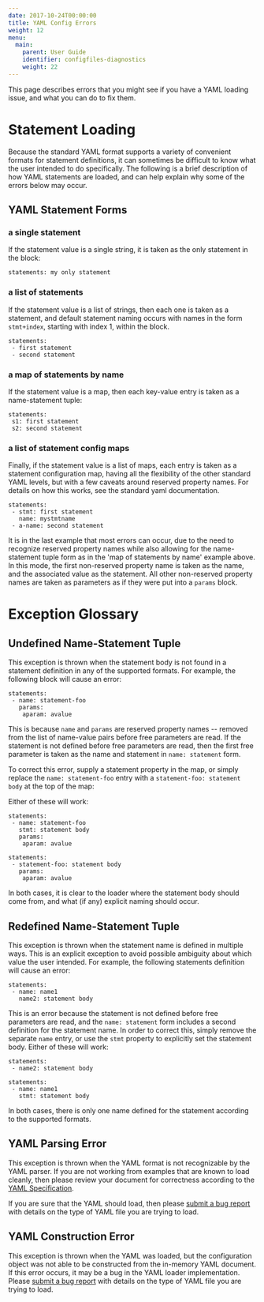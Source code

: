 ```yaml
---
date: 2017-10-24T00:00:00
title: YAML Config Errors
weight: 12
menu:
  main:
    parent: User Guide
    identifier: configfiles-diagnostics
    weight: 22
---
```


This page describes errors that you might see if you have a YAML loading issue, and what
you can do to fix them.

# Statement Loading

Because the standard YAML format supports a variety of convenient formats for statement
definitions, it can sometimes be difficult to know what the user intended to do specifically.
The following is a brief description of how YAML statements are loaded, and can help explain
why some of the errors below may occur.

## YAML Statement Forms

### a single statement

If the statement value is a single string, it is taken as the only statement in the block:

    statements: my only statement

### a list of statements

If the statement value is a list of strings, then each one is taken as a statement, and default
statement naming occurs with names in the form `stmt+index`, starting with index 1, within the block.

    statements:
     - first statement
     - second statement

### a map of statements by name

If the statement value is a map, then each key-value entry is taken as a name-statement tuple:

    statements:
     s1: first statement
     s2: second statement

### a list of statement config maps

Finally, if the statement value is a list of maps, each entry is taken as a statement configuration map,
having all the flexibility of the other standard YAML levels, but with a few caveats around
reserved property names. For details on how this works, see the standard yaml documentation.

    statements:
     - stmt: first statement
       name: mystmtname
     - a-name: second statement

It is in the last example that most errors can occur, due to the need to recognize reserved property names
while also allowing for the name-statement tuple form as in the 'map of statements by name' example above.
In this mode, the first non-reserved property name is taken as the name, and the associated value as the
statement. All other non-reserved property names are taken as parameters as if they were put into a `params`
block.

# Exception Glossary

## Undefined Name-Statement Tuple

This exception is thrown when the statement body is not found in a statement definition
in any of the supported formats. For example, the following block will cause an error:

    statements:
     - name: statement-foo
       params:
        aparam: avalue

This is because `name` and `params` are reserved property names -- removed from the list of name-value
pairs before free parameters are read. If the statement is not defined before free parameters
are read, then the first free parameter is taken as the name and statement in `name: statement` form.

To correct this error, supply a statement property in the map, or simply replace the `name: statement-foo` entry
with a `statement-foo: statement body` at the top of the map:

Either of these will work:

    statements:
     - name: statement-foo
       stmt: statement body
       params:
        aparam: avalue

    statements:
     - statement-foo: statement body
       params:
        aparam: avalue

In both cases, it is clear to the loader where the statement body should come from, and what (if any) explicit
naming should occur.

## Redefined Name-Statement Tuple

This exception is thrown when the statement name is defined in multiple ways. This is an explicit exception
to avoid possible ambiguity about which value the user intended. For example, the following statements
definition will cause an error:

    statements:
     - name: name1
       name2: statement body

This is an error because the statement is not defined before free parameters are read, and the `name: statement`
form includes a second definition for the statement name. In order to correct this, simply remove the separate
`name` entry, or use the `stmt` property to explicitly set the statement body. Either of these will work:

    statements:
     - name2: statement body

    statements:
     - name: name1
       stmt: statement body

In both cases, there is only one name defined for the statement according to the supported formats.

## YAML Parsing Error

This exception is thrown when the YAML format is not recognizable by the YAML parser. If you are not
working from examples that are known to load cleanly, then please review your document for correctness
according to the [YAML Specification]().

If you are sure that the YAML should load, then please [submit a bug report](https://github.com/engineblock/engineblock/issues/new?labels=bug)
 with details on the type of YAML file you are trying to load.

## YAML Construction Error

This exception is thrown when the YAML was loaded, but the configuration object was not able to be constructed
from the in-memory YAML document. If this error occurs, it may be a bug in the YAML loader implementation.
Please [submit a bug report](https://github.com/engineblock/engineblock/issues/new?labels=bug) with details
on the type of YAML file you are trying to load.